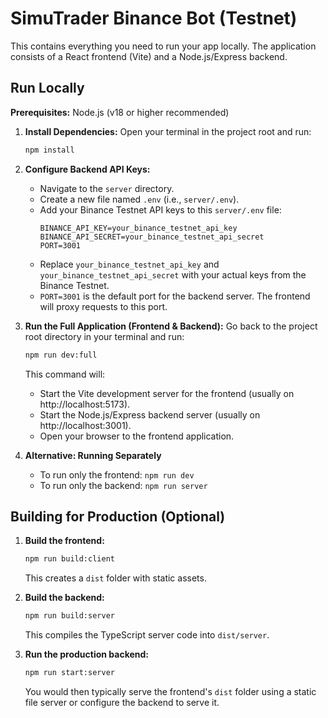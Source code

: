 # SimuTrader Binance Bot (Testnet)

This contains everything you need to run your app locally. The application consists of a React frontend (Vite) and a Node.js/Express backend.

## Run Locally

**Prerequisites:** Node.js (v18 or higher recommended)

1.  **Install Dependencies:**
    Open your terminal in the project root and run:
    ```bash
    npm install
    ```

2.  **Configure Backend API Keys:**
    *   Navigate to the `server` directory.
    *   Create a new file named `.env` (i.e., `server/.env`).
    *   Add your Binance Testnet API keys to this `server/.env` file:
        ```env
        BINANCE_API_KEY=your_binance_testnet_api_key
        BINANCE_API_SECRET=your_binance_testnet_api_secret
        PORT=3001
        ```
    *   Replace `your_binance_testnet_api_key` and `your_binance_testnet_api_secret` with your actual keys from the Binance Testnet.
    *   `PORT=3001` is the default port for the backend server. The frontend will proxy requests to this port.

3.  **Run the Full Application (Frontend & Backend):**
    Go back to the project root directory in your terminal and run:
    ```bash
    npm run dev:full
    ```
    This command will:
    *   Start the Vite development server for the frontend (usually on http://localhost:5173).
    *   Start the Node.js/Express backend server (usually on http://localhost:3001).
    *   Open your browser to the frontend application.

4.  **Alternative: Running Separately**
    *   To run only the frontend: `npm run dev`
    *   To run only the backend: `npm run server`

## Building for Production (Optional)

1.  **Build the frontend:**
    ```bash
    npm run build:client
    ```
    This creates a `dist` folder with static assets.

2.  **Build the backend:**
    ```bash
    npm run build:server
    ```
    This compiles the TypeScript server code into `dist/server`.

3.  **Run the production backend:**
    ```bash
    npm run start:server
    ```
    You would then typically serve the frontend's `dist` folder using a static file server or configure the backend to serve it.

